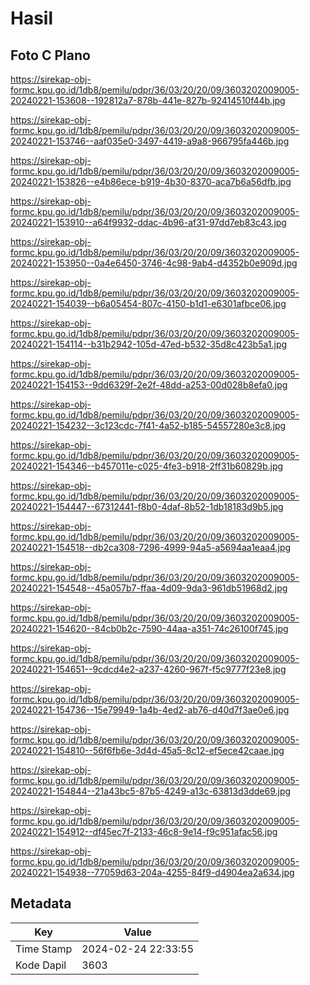 # Hasil

## Foto C Plano

https://sirekap-obj-formc.kpu.go.id/1db8/pemilu/pdpr/36/03/20/20/09/3603202009005-20240221-153608--192812a7-878b-441e-827b-92414510f44b.jpg

https://sirekap-obj-formc.kpu.go.id/1db8/pemilu/pdpr/36/03/20/20/09/3603202009005-20240221-153746--aaf035e0-3497-4419-a9a8-966795fa446b.jpg

https://sirekap-obj-formc.kpu.go.id/1db8/pemilu/pdpr/36/03/20/20/09/3603202009005-20240221-153826--e4b86ece-b919-4b30-8370-aca7b6a56dfb.jpg

https://sirekap-obj-formc.kpu.go.id/1db8/pemilu/pdpr/36/03/20/20/09/3603202009005-20240221-153910--a64f9932-ddac-4b96-af31-97dd7eb83c43.jpg

https://sirekap-obj-formc.kpu.go.id/1db8/pemilu/pdpr/36/03/20/20/09/3603202009005-20240221-153950--0a4e6450-3746-4c98-9ab4-d4352b0e909d.jpg

https://sirekap-obj-formc.kpu.go.id/1db8/pemilu/pdpr/36/03/20/20/09/3603202009005-20240221-154039--b6a05454-807c-4150-b1d1-e6301afbce06.jpg

https://sirekap-obj-formc.kpu.go.id/1db8/pemilu/pdpr/36/03/20/20/09/3603202009005-20240221-154114--b31b2942-105d-47ed-b532-35d8c423b5a1.jpg

https://sirekap-obj-formc.kpu.go.id/1db8/pemilu/pdpr/36/03/20/20/09/3603202009005-20240221-154153--9dd6329f-2e2f-48dd-a253-00d028b8efa0.jpg

https://sirekap-obj-formc.kpu.go.id/1db8/pemilu/pdpr/36/03/20/20/09/3603202009005-20240221-154232--3c123cdc-7f41-4a52-b185-54557280e3c8.jpg

https://sirekap-obj-formc.kpu.go.id/1db8/pemilu/pdpr/36/03/20/20/09/3603202009005-20240221-154346--b457011e-c025-4fe3-b918-2ff31b60829b.jpg

https://sirekap-obj-formc.kpu.go.id/1db8/pemilu/pdpr/36/03/20/20/09/3603202009005-20240221-154447--67312441-f8b0-4daf-8b52-1db18183d9b5.jpg

https://sirekap-obj-formc.kpu.go.id/1db8/pemilu/pdpr/36/03/20/20/09/3603202009005-20240221-154518--db2ca308-7296-4999-94a5-a5694aa1eaa4.jpg

https://sirekap-obj-formc.kpu.go.id/1db8/pemilu/pdpr/36/03/20/20/09/3603202009005-20240221-154548--45a057b7-ffaa-4d09-9da3-961db51968d2.jpg

https://sirekap-obj-formc.kpu.go.id/1db8/pemilu/pdpr/36/03/20/20/09/3603202009005-20240221-154620--84cb0b2c-7590-44aa-a351-74c26100f745.jpg

https://sirekap-obj-formc.kpu.go.id/1db8/pemilu/pdpr/36/03/20/20/09/3603202009005-20240221-154651--9cdcd4e2-a237-4260-967f-f5c9777f23e8.jpg

https://sirekap-obj-formc.kpu.go.id/1db8/pemilu/pdpr/36/03/20/20/09/3603202009005-20240221-154736--15e79949-1a4b-4ed2-ab76-d40d7f3ae0e6.jpg

https://sirekap-obj-formc.kpu.go.id/1db8/pemilu/pdpr/36/03/20/20/09/3603202009005-20240221-154810--56f6fb6e-3d4d-45a5-8c12-ef5ece42caae.jpg

https://sirekap-obj-formc.kpu.go.id/1db8/pemilu/pdpr/36/03/20/20/09/3603202009005-20240221-154844--21a43bc5-87b5-4249-a13c-63813d3dde69.jpg

https://sirekap-obj-formc.kpu.go.id/1db8/pemilu/pdpr/36/03/20/20/09/3603202009005-20240221-154912--df45ec7f-2133-46c8-9e14-f9c951afac56.jpg

https://sirekap-obj-formc.kpu.go.id/1db8/pemilu/pdpr/36/03/20/20/09/3603202009005-20240221-154938--77059d63-204a-4255-84f9-d4904ea2a634.jpg


## Metadata

| Key        | Value               |
| ---------- | ------------------- |
| Time Stamp | 2024-02-24 22:33:55 |
| Kode Dapil | 3603                |



